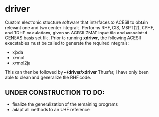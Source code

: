 # driver
Custom electronic structure software that interfaces to ACESII to obtain relevant one and two center integrals. Performs RHF, CIS, MBPT(2), CPHF, and
TDHF calculations, given an ACESII ZMAT input file and associated GENBAS basis set file. Prior to running **xdriver**, the following ACESII executables 
must be called to generate the required integrals:

* xjoda
* xvmol
* xvmol2ja

This can then be followed by **~/driver/xdriver**
Thusfar, I have only been able to clean and generalize the RHF code.

## UNDER CONSTRUCTION TO DO:
  * finalize the generalization of the remaining programs
  * adapt all methods to an UHF reference
